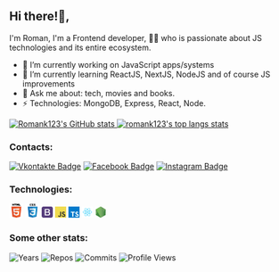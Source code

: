 ## Hi there!👋,
I'm Roman, I'm a Frontend developer, 👨‍💻 who is passionate about JS technologies and its entire ecosystem.

- 🔭 I’m currently working on JavaScript apps/systems
- 🌱 I’m currently learning ReactJS, NextJS, NodeJS and of course JS improvements
- 💬 Ask me about: tech, movies and books.
-  ⚡ Technologies: MongoDB, Express, React, Node.

<p align="justify">
  <a href="https://github.com/romank123/romank123/">
    <img
      height="150"
      src="https://github-readme-stats.vercel.app/api?username=romank123&count_private=true&show_icons=true&custom_title=Github%20Status"
      alt="Romank123's GitHub stats"
    />
  </a>
   <a href="https://github.com/romank123/romank123/">
    <img
      height="150"
      src="https://github-readme-stats.vercel.app/api/top-langs/?username=romank123&layout=compact&langs_count=6"
      alt="romank123's top langs stats"
    />
  </a>  
</p>

### Contacts:
[![Vkontakte Badge](https://img.shields.io/badge/-roman_kobeev-blue?style=flat-square&logo=Vk&logoColor=white&color=blue&link=https://vk.com/roman_kobeev)](https://vk.com/roman_kobeev)
[![Facebook Badge](https://img.shields.io/badge/-roman_kobeev-blue?style=flat-square&logo=Facebook&logoColor=white&color=blue&link=https://facebook.com/roman_kobeev)](https://facebook.com/roman_kobeev)
[![Instagram Badge](https://img.shields.io/badge/-roman_kobeev-blue?style=flat-square&logo=Instagram&logoColor=white&color=blue&link=https://instagram.com/roman_kobeev)](https://instagram.com/ereburg)

### Technologies:
<code><img height="25" src="https://raw.githubusercontent.com/github/explore/80688e429a7d4ef2fca1e82350fe8e3517d3494d/topics/html/html.png"></code>
<code><img height="25" src="https://raw.githubusercontent.com/github/explore/80688e429a7d4ef2fca1e82350fe8e3517d3494d/topics/css/css.png"></code>
<code><img height="20" src="https://raw.githubusercontent.com/github/explore/80688e429a7d4ef2fca1e82350fe8e3517d3494d/topics/bootstrap/bootstrap.png"></code>
<code><img height="20" src="https://raw.githubusercontent.com/github/explore/80688e429a7d4ef2fca1e82350fe8e3517d3494d/topics/javascript/javascript.png"></code>
<code><img height="20" src="https://raw.githubusercontent.com/github/explore/80688e429a7d4ef2fca1e82350fe8e3517d3494d/topics/typescript/typescript.png"></code>
<code><img height="20" src="https://raw.githubusercontent.com/github/explore/80688e429a7d4ef2fca1e82350fe8e3517d3494d/topics/react/react.png"></code>
<code><img height="20" src="https://raw.githubusercontent.com/github/explore/80688e429a7d4ef2fca1e82350fe8e3517d3494d/topics/nodejs/nodejs.png"></code>


### Some other stats:
![Years](https://badges.pufler.dev/years/romank123?style=flat-square&color=blue&logo=github&a=0)
![Repos](https://badges.pufler.dev/repos/romank123?style=flat-square&color=blue&logo=github&a=0)
![Commits](https://badges.pufler.dev/commits/monthly/romank123?style=flat-square&color=blue&logo=github&a=0)
![Profile Views](https://badges.pufler.dev/visits/romank123/romank123?style=flat-square&color=blue&logo=github)
